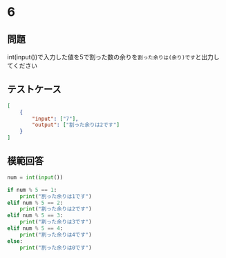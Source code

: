 # 6

## 問題

int(input())で入力した値を5で割った数の余りを`割った余りは(余り)です`と出力してください

## テストケース

```json
[
	{
		"input": ["7"],
		"output": ["割った余りは2です"]
  	}
]
```

## 模範回答
```python
num = int(input())

if num % 5 == 1:
	print("割った余りは1です")
elif num % 5 == 2:
	print("割った余りは2です")
elif num % 5 == 3:
	print("割った余りは3です")
elif num % 5 == 4:
	print("割った余りは4です")
else:
	print("割った余りは0です")
```